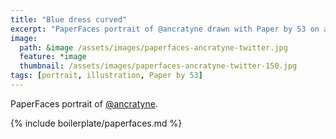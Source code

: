 ```yaml
---
title: "Blue dress curved"
excerpt: "PaperFaces portrait of @ancratyne drawn with Paper by 53 on an iPad."
image: 
  path: &image /assets/images/paperfaces-ancratyne-twitter.jpg 
  feature: *image
  thumbnail: /assets/images/paperfaces-ancratyne-twitter-150.jpg
tags: [portrait, illustration, Paper by 53]
---
```


PaperFaces portrait of [@ancratyne](https://twitter.com/ancratyne).

{% include boilerplate/paperfaces.md %}
